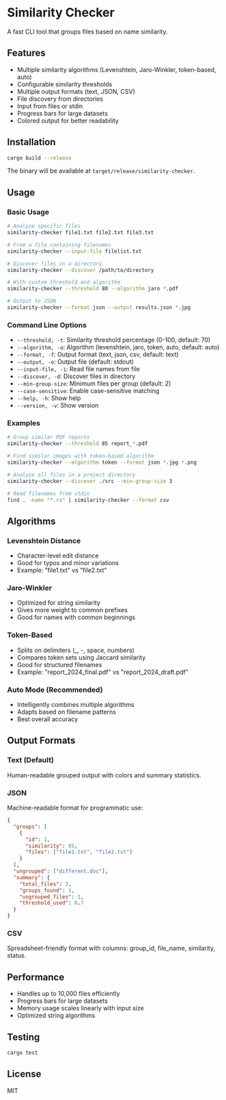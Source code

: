 # Similarity Checker

A fast CLI tool that groups files based on name similarity.

## Features

- Multiple similarity algorithms (Levenshtein, Jaro-Winkler, token-based, auto)
- Configurable similarity thresholds
- Multiple output formats (text, JSON, CSV)
- File discovery from directories
- Input from files or stdin
- Progress bars for large datasets
- Colored output for better readability

## Installation

```bash
cargo build --release
```

The binary will be available at `target/release/similarity-checker`.

## Usage

### Basic Usage

```bash
# Analyze specific files
similarity-checker file1.txt file2.txt file3.txt

# From a file containing filenames
similarity-checker --input-file filelist.txt

# Discover files in a directory
similarity-checker --discover /path/to/directory

# With custom threshold and algorithm
similarity-checker --threshold 80 --algorithm jaro *.pdf

# Output to JSON
similarity-checker --format json --output results.json *.jpg
```

### Command Line Options

- `--threshold, -t`: Similarity threshold percentage (0-100, default: 70)
- `--algorithm, -a`: Algorithm (levenshtein, jaro, token, auto, default: auto)
- `--format, -f`: Output format (text, json, csv, default: text)
- `--output, -o`: Output file (default: stdout)
- `--input-file, -i`: Read file names from file
- `--discover, -d`: Discover files in directory
- `--min-group-size`: Minimum files per group (default: 2)
- `--case-sensitive`: Enable case-sensitive matching
- `--help, -h`: Show help
- `--version, -v`: Show version

### Examples

```bash
# Group similar PDF reports
similarity-checker --threshold 85 report_*.pdf

# Find similar images with token-based algorithm
similarity-checker --algorithm token --format json *.jpg *.png

# Analyze all files in a project directory
similarity-checker --discover ./src --min-group-size 3

# Read filenames from stdin
find . -name "*.rs" | similarity-checker --format csv
```

## Algorithms

### Levenshtein Distance
- Character-level edit distance
- Good for typos and minor variations
- Example: "file1.txt" vs "file2.txt"

### Jaro-Winkler
- Optimized for string similarity
- Gives more weight to common prefixes
- Good for names with common beginnings

### Token-Based
- Splits on delimiters (_, -, space, numbers)
- Compares token sets using Jaccard similarity
- Good for structured filenames
- Example: "report_2024_final.pdf" vs "report_2024_draft.pdf"

### Auto Mode (Recommended)
- Intelligently combines multiple algorithms
- Adapts based on filename patterns
- Best overall accuracy

## Output Formats

### Text (Default)
Human-readable grouped output with colors and summary statistics.

### JSON
Machine-readable format for programmatic use:
```json
{
  "groups": [
    {
      "id": 1,
      "similarity": 85,
      "files": ["file1.txt", "file2.txt"]
    }
  ],
  "ungrouped": ["different.doc"],
  "summary": {
    "total_files": 3,
    "groups_found": 1,
    "ungrouped_files": 1,
    "threshold_used": 0.7
  }
}
```

### CSV
Spreadsheet-friendly format with columns: group_id, file_name, similarity, status.

## Performance

- Handles up to 10,000 files efficiently
- Progress bars for large datasets
- Memory usage scales linearly with input size
- Optimized string algorithms

## Testing

```bash
cargo test
```

## License

MIT